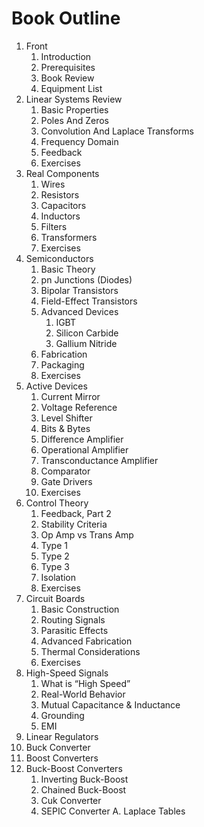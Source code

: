 # Book Outline
1. Front
    1. Introduction
    2. Prerequisites
    3. Book Review
    4. Equipment List
2. Linear Systems Review
    1. Basic Properties
    2. Poles And Zeros
    3. Convolution And Laplace Transforms
    4. Frequency Domain
    5. Feedback
    6. Exercises
3. Real Components
    1. Wires
    2. Resistors
    3. Capacitors
    4. Inductors
    5. Filters
    6. Transformers
    7. Exercises
4. Semiconductors
    1. Basic Theory
    2. pn Junctions (Diodes)
    3. Bipolar Transistors
    4. Field-Effect Transistors
    5. Advanced Devices
        1. IGBT
        2. Silicon Carbide
        3. Gallium Nitride
    6. Fabrication
    7. Packaging
    8. Exercises
5. Active Devices
    1. Current Mirror
    2. Voltage Reference
    3. Level Shifter
    4. Bits & Bytes
    5. Difference Amplifier
    6. Operational Amplifier
    7. Transconductance Amplifier
    8. Comparator
    9. Gate Drivers
    10. Exercises
6. Control Theory
    1. Feedback, Part 2
    2. Stability Criteria
    3. Op Amp vs Trans Amp
    4. Type 1
    5. Type 2
    6. Type 3
    7. Isolation
    8. Exercises
7. Circuit Boards
    1. Basic Construction
    2. Routing Signals
    3. Parasitic Effects
    4. Advanced Fabrication
    5. Thermal Considerations
    6. Exercises
8. High-Speed Signals
    1. What is “High Speed”
    2. Real-World Behavior
    3. Mutual Capacitance & Inductance
    4. Grounding
    5. EMI
9. Linear Regulators
10. Buck Converter
11. Boost Converters
12. Buck-Boost Converters
    1. Inverting Buck-Boost
    2. Chained Buck-Boost
    3. Cuk Converter
    4. SEPIC Converter
A. Laplace Tables
